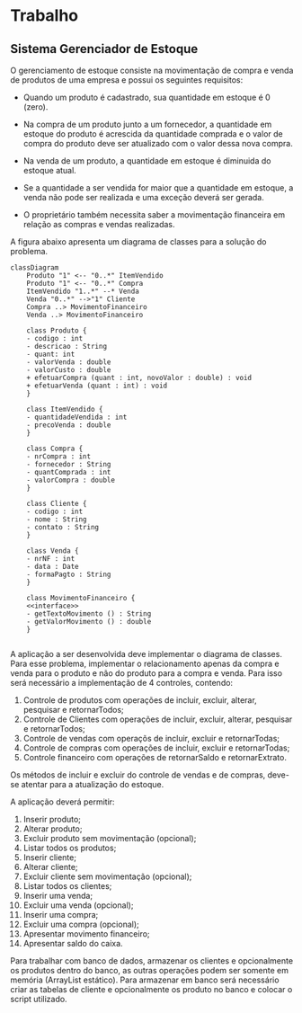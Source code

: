 # Trabalho

## Sistema Gerenciador de Estoque

O gerenciamento de estoque consiste na movimentação de compra e venda de produtos de uma empresa e possui os seguintes requisitos:

- Quando um produto é cadastrado, sua quantidade em estoque é 0 (zero).

- Na compra de um produto junto a um fornecedor, a quantidade em estoque do produto é acrescida da quantidade comprada e o valor de compra do produto deve ser atualizado com o valor dessa nova compra.
- Na venda de um produto, a quantidade em estoque é diminuida do estoque atual.
- Se a quantidade a ser vendida for maior que a quantidade em estoque, a venda não pode ser realizada e uma exceção deverá ser gerada.
- O proprietário também necessita saber a movimentação financeira em relação as compras e vendas realizadas.

A figura abaixo apresenta um diagrama de classes para a solução do problema.

```mermaid
classDiagram
	Produto "1" <-- "0..*" ItemVendido
	Produto "1" <-- "0..*" Compra
	ItemVendido "1..*" --* Venda
	Venda "0..*" -->"1" Cliente
	Compra ..> MovimentoFinanceiro
	Venda ..> MovimentoFinanceiro
	
	class Produto {
	- codigo : int
	- descricao : String
	- quant: int
	- valorVenda : double
	- valorCusto : double
	+ efetuarCompra (quant : int, novoValor : double) : void
	+ efetuarVenda (quant : int) : void
	}
	
	class ItemVendido {
	- quantidadeVendida : int
	- precoVenda : double
	}
	
	class Compra {
	- nrCompra : int
	- fornecedor : String
	- quantComprada : int
	- valorCompra : double
	}
	
	class Cliente {
	- codigo : int
	- nome : String
	- contato : String
	}
	
	class Venda {
	- nrNF : int
	- data : Date
	- formaPagto : String
	}
	
	class MovimentoFinanceiro {
	<<interface>>
	- getTextoMovimento () : String
	- getValorMovimento () : double
	}
	
```
A aplicação a ser desenvolvida deve implementar o diagrama de classes. Para esse problema, implementar o relacionamento apenas da compra e venda para o produto e não do produto para a compra e venda. Para isso será necessário a implementação de 4 controles, contendo:

1. Controle de produtos com operações de incluir, excluir, alterar, pesquisar e retornarTodos;
2. Controle de Clientes com operações de incluir, excluir, alterar, pesquisar e retornarTodos;
3. Controle de vendas com operaçõs de incluir, excluir e retornarTodas;
4. Controle de compras com operações de incluir, excluir e retornarTodas;
5. Controle financeiro com operações de retornarSaldo e retornarExtrato.

Os métodos de incluir e excluir do controle de vendas e de compras, deve-se atentar para a atualização do estoque.

A aplicação deverá permitir:

1. Inserir produto;
2. Alterar produto;
3. Excluir produto sem movimentação (opcional);
4. Listar todos os produtos;
5. Inserir cliente;
6. Alterar cliente;
7. Excluir cliente sem movimentação (opcional);
8. Listar todos os clientes;
9. Inserir uma venda;
10. Excluir uma venda (opcional);
11. Inserir uma compra;
12. Excluir uma compra (opcional);
13. Apresentar movimento financeiro;
14. Apresentar saldo do caixa.

Para trabalhar com banco de dados, armazenar os clientes e opcionalmente os produtos dentro do banco, as outras operações podem ser somente em memória (ArrayList estático). Para armazenar em banco será necessário criar as tabelas de cliente e opcionalmente os produto no banco e colocar o script utilizado.